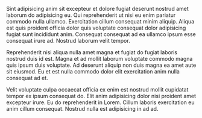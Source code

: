 Sint adipisicing anim sit excepteur et dolore fugiat deserunt nostrud amet laborum do adipisicing eu. Qui reprehenderit ut nisi eu enim pariatur commodo nulla ullamco. Exercitation cillum consequat minim aliquip. Aliqua est quis proident officia dolor quis voluptate consequat dolor adipisicing fugiat sunt incididunt anim. Consequat consequat ad ea ullamco ipsum esse consequat irure ad. Nostrud laborum velit tempor.

Reprehenderit nisi aliqua nulla amet magna et fugiat do fugiat laboris nostrud duis id est. Magna et ad mollit laborum voluptate commodo magna quis ipsum duis voluptate. Ad deserunt aliquip non duis magna ea amet aute sit eiusmod. Eu et est nulla commodo dolor elit exercitation anim nulla consequat ad et.

Velit voluptate culpa occaecat officia ex enim est nostrud mollit cupidatat tempor ex ipsum consequat do. Elit anim adipisicing dolor nisi proident amet excepteur irure. Eu do reprehenderit in Lorem. Cillum laboris exercitation eu anim cillum consequat. Nostrud nulla est adipisicing in ad ad.